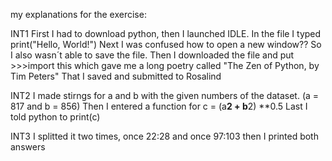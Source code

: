 my explanations for the exercise:

INT1
First I had to download python, then I launched IDLE. 
In the file I typed print("Hello, World!")
Next I was confused how to open a new window?? So I also wasn´t able to save the file.
Then I downloaded the file and put >>>import this which gave me a long poetry called "The Zen of Python, by Tim Peters"
That I saved and submitted to Rosalind


INT2
I made stirngs for a and b with the given numbers of the dataset. (a = 817 and b = 856)
Then I entered a function for c = (a**2 + b**2) **0.5
Last I told python to print(c)


INT3
I splitted it two times, once 22:28 and once 97:103 
then I printed both answers
